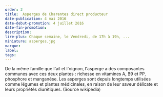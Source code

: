 ```yaml
---
order: 2
title:  Asperges de Charentes direct producteur
date-publication: 4 mai 2016
date-debut-promotion: 4 juillet 2016
date-fin-promotion:
description: 
lire-plus: Chaque semaine, le Vendredi, de 17h à 19h, ...
miniature: asperges.jpg
marque:
label: 
tags:
---
```

<!--fin-excerpt-->
<!-- ******************************** -->
<!-- **** début contenu détaillé **** -->

De la même famille que l'ail et l'oignon, l'asperge a des composantes communes avec ces deux plantes : richesse en vitamines A, B9 et PP, phosphore et manganèse.
Les asperges sont depuis longtemps utilisées comme légumes et plantes médicinales, en raison de leur saveur délicate et leurs propriétés diurétiques. 
(Source wikipedia)

<!-- **** fin contenu détaillé **** -->
<!-- ****************************** -->